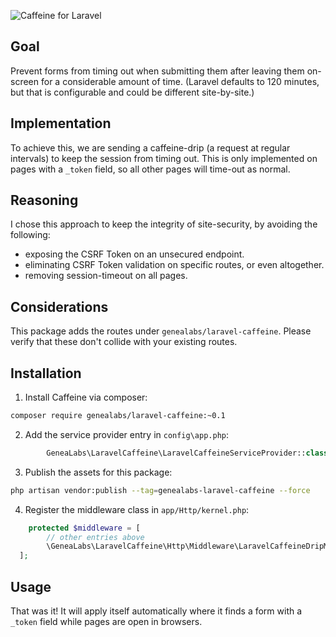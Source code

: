 ![Caffeine for Laravel](https://github.com/GeneaLabs/laravel-caffeine/master/caffeine.jpg)

## Goal
Prevent forms from timing out when submitting them after leaving them on-screen for a considerable amount of time.
(Laravel defaults to 120 minutes, but that is configurable and could be different site-by-site.)

## Implementation
To achieve this, we are sending a caffeine-drip (a request at regular intervals) to keep the session from timing out.
This is only implemented on pages with a `_token` field, so all other pages will time-out as normal.

## Reasoning
I chose this approach to keep the integrity of site-security, by avoiding the following:
- exposing the CSRF Token on an unsecured endpoint.
- eliminating CSRF Token validation on specific routes, or even altogether.
- removing session-timeout on all pages.

## Considerations
This package adds the routes under `genealabs/laravel-caffeine`. Please verify that these don't collide with your 
existing routes.

## Installation
1. Install Caffeine via composer:
  ```sh
  composer require genealabs/laravel-caffeine:~0.1
  ```

2. Add the service provider entry in `config\app.php`:
  ```php
          GeneaLabs\LaravelCaffeine\LaravelCaffeineServiceProvider::class,
  ```

3. Publish the assets for this package:
  ```sh
  php artisan vendor:publish --tag=genealabs-laravel-caffeine --force
  ```

4. Register the middleware class in `app/Http/kernel.php`:
  ```php
      protected $middleware = [
          // other entries above
          \GeneaLabs\LaravelCaffeine\Http\Middleware\LaravelCaffeineDripMiddleware::class,
	];
  ```

## Usage
That was it! It will apply itself automatically where it finds a form
with a `_token` field while pages are open in browsers.

